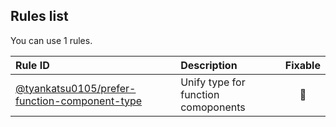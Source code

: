 ## Rules list

You can use 1 rules.

| Rule ID                                                                                                                                                  | Description                         | Fixable  |
| :------------------------------------------------------------------------------------------------------------------------------------------------------- | :---------------------------------- | :------: |
| [@tyankatsu0105/prefer-function-component-type](https://github.com/tyankatsu0105/eslint-plugin/blob/master/docs/rules/prefer-function-component-type.md) | Unify type for function comoponents | :wrench: |
